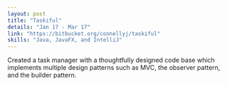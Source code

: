 ```yaml
---
layout: post
title: "Taskiful"
details: "Jan 17 - Mar 17"
link: "https://bitbucket.org/connellyj/taskiful"
skills: "Java, JavaFX, and IntelliJ"
---
```


Created a task manager with a thoughtfully designed code base which implements multiple design patterns such as
MVC, the observer pattern, and the builder pattern.


